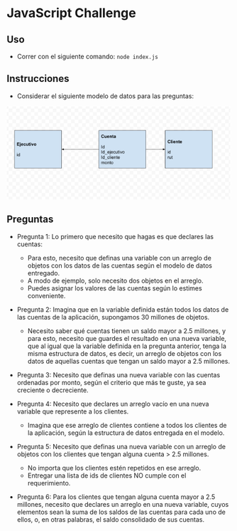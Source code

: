 # JavaScript Challenge

## Uso

- Correr con el siguiente comando: `node index.js`

## Instrucciones

- Considerar el siguiente modelo de datos para las preguntas:

![database model](readme.png)

## Preguntas

- Pregunta 1: Lo primero que necesito que hagas es que declares las cuentas:

  - Para esto, necesito que definas una variable con un arreglo de objetos con los datos de las cuentas según el modelo de datos entregado.
  - A modo de ejemplo, solo necesito dos objetos en el arreglo.
  - Puedes asignar los valores de las cuentas según lo estimes conveniente.

- Pregunta 2: Imagina que en la variable definida están todos los datos de las cuentas de la aplicación, supongamos 30 millones de objetos.

  - Necesito saber qué cuentas tienen un saldo mayor a 2.5 millones, y para esto, necesito que guardes el resultado en una nueva variable, que al igual que la variable definida en la pregunta anterior, tenga la misma estructura de datos, es decir, un arreglo de objetos con los datos de aquellas cuentas que tengan un saldo mayor a 2.5 millones.

- Pregunta 3: Necesito que definas una nueva variable con las cuentas ordenadas por monto, según el criterio que más te guste, ya sea creciente o decreciente.

- Pregunta 4: Necesito que declares un arreglo vacío en una nueva variable que represente a los clientes.

  - Imagina que ese arreglo de clientes contiene a todos los clientes de la aplicación, según la estructura de datos entregada en el modelo.

- Pregunta 5: Necesito que definas una nueva variable con un arreglo de objetos con los clientes que tengan alguna cuenta > 2.5 millones.

  - No importa que los clientes estén repetidos en ese arreglo.
  - Entregar una lista de ids de clientes NO cumple con el requerimiento.

- Pregunta 6: Para los clientes que tengan alguna cuenta mayor a 2.5 millones, necesito que declares un arreglo en una nueva variable, cuyos elementos sean la suma de los saldos de las cuentas para cada uno de ellos, o, en otras palabras, el saldo consolidado de sus cuentas.
